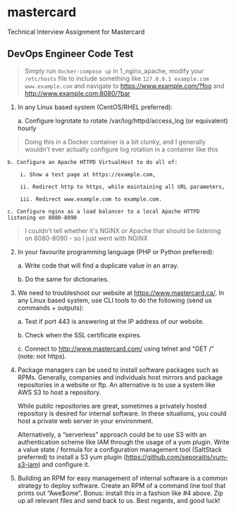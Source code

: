 # mastercard
Technical Interview Assignment for Mastercard

## DevOps Engineer Code Test

> Simply run `docker-compose up` in 1_nginx_apache, modify your `/etc/hosts` file to include something like `127.0.0.1 example.com www.example.com` and navigate to https://www.example.com/?foo and http://www.example.com:8080/?bar

1. In any Linux based system (CentOS/RHEL preferred):

    a. Configure logrotate to rotate /var/log/httpd/access_log (or equivalent) hourly

> Doing this in a Docker container is a bit clunky, and I generally wouldn't ever actually configure log rotation in a container like this

    b. Configure an Apache HTTPD VirtualHost to do all of:

        i. Show a test page at https://example.com,

        ii. Redirect http to https, while maintaining all URL parameters,

        iii. Redirect www.example.com to example.com.

    c. Configure nginx as a load balancer to a local Apache HTTPD listening on 8080-8090

> I couldn't tell whether it's NGINX or Apache that should be listening on 8080-8090 - so I just went with NGINX

2. In your favourite programming language (PHP or Python preferred):

    a. Write code that will find a duplicate value in an array.

    b. Do the same for dictionaries.

3. We need to troubleshoot our website at https://www.mastercard.ca/. In any Linux based
system, use CLI tools to do the following (send us commands + outputs):

    a. Test if port 443 is answering at the IP address of our website.

    b. Check when the SSL certificate expires.

    c. Connect to http://www.mastercard.com/ using telnet and “GET /” (note: not https).

4. Package managers can be used to install software packages such as RPMs. Generally, companies and individuals host mirrors and package repositories in a website or ftp. An alternative is to use a system like AWS S3 to host a repository.    

    While public repositories are great, sometimes a privately hosted repository is desired for internal software. In these situations, you could host a private web server in your environment.

    Alternatively, a “serverless” approach could be to use S3 with an authentication scheme like IAM through the usage of a yum plugin. Write a value state / formula for a configuration management tool (SaltStack preferred) to install a S3 yum plugin (https://github.com/seporaitis/yum-s3-iam) and configure it.

5. Building an RPM for easy management of internal software is a common strategy to deploy
software. Create an RPM of a command line tool that prints out “Awe$ome”. Bonus: install this
in a fashion like #4 above.
Zip up all relevant files and send back to us.
Best regards, and good luck!